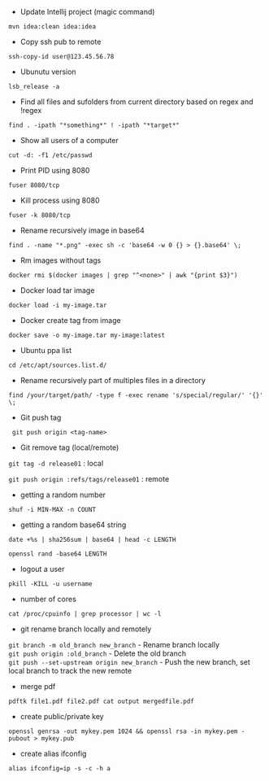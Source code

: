  - Update Intellij project (magic command)

`mvn idea:clean idea:idea`

 - Copy ssh pub to remote

`ssh-copy-id user@123.45.56.78`

 - Ubunutu version

`lsb_release -a`

 - Find all files and sufolders from current directory based on regex and !regex

`find . -ipath "*something*" ! -ipath "*target*"`

 - Show all users of a computer

`cut -d: -f1 /etc/passwd`

 - Print PID using 8080 

`fuser 8080/tcp`

 - Kill process using 8080

`fuser -k 8080/tcp`

 - Rename recursively image in base64

`find . -name "*.png" -exec sh -c 'base64 -w 0 {} > {}.base64' \;`

 - Rm images without tags

`docker rmi $(docker images | grep "^<none>" | awk "{print $3}")`

 - Docker load tar image

`docker load -i my-image.tar`

 - Docker create tag from image
 
`docker save -o my-image.tar my-image:latest`

 - Ubuntu ppa list

`cd /etc/apt/sources.list.d/`

 - Rename recursively part of multiples files in a directory
 
`find /your/target/path/ -type f -exec rename 's/special/regular/' '{}' \;`

 - Git push tag

` git push origin <tag-name>`

 - Git remove tag (local/remote)

`git tag -d release01` : local

`git push origin :refs/tags/release01` : remote

 - getting a random number

`shuf -i MIN-MAX -n COUNT`

 - getting a random base64 string

`date +%s | sha256sum | base64 | head -c LENGTH`

`openssl rand -base64 LENGTH`

 - logout a user

`pkill -KILL -u username`

 - number of cores

`cat /proc/cpuinfo | grep processor | wc -l`

 - git rename branch locally and remotely

`git branch -m old_branch new_branch`       - Rename branch locally    
`git push origin :old_branch`               - Delete the old branch    
`git push --set-upstream origin new_branch` - Push the new branch, set local branch to track the new remote

 - merge pdf

`pdftk file1.pdf file2.pdf cat output mergedfile.pdf`

 - create public/private key
 
`openssl genrsa -out mykey.pem 1024 && openssl rsa -in mykey.pem -pubout > mykey.pub`

 - create alias ifconfig

`alias ifconfig=ip -s -c -h a`

